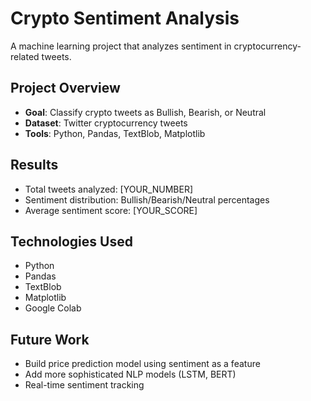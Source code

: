 # Crypto Sentiment Analysis

A machine learning project that analyzes sentiment in cryptocurrency-related tweets.

## Project Overview
- **Goal**: Classify crypto tweets as Bullish, Bearish, or Neutral
- **Dataset**: Twitter cryptocurrency tweets
- **Tools**: Python, Pandas, TextBlob, Matplotlib

## Results
- Total tweets analyzed: [YOUR_NUMBER]
- Sentiment distribution: Bullish/Bearish/Neutral percentages
- Average sentiment score: [YOUR_SCORE]

## Technologies Used
- Python
- Pandas
- TextBlob
- Matplotlib
- Google Colab

## Future Work
- Build price prediction model using sentiment as a feature
- Add more sophisticated NLP models (LSTM, BERT)
- Real-time sentiment tracking
